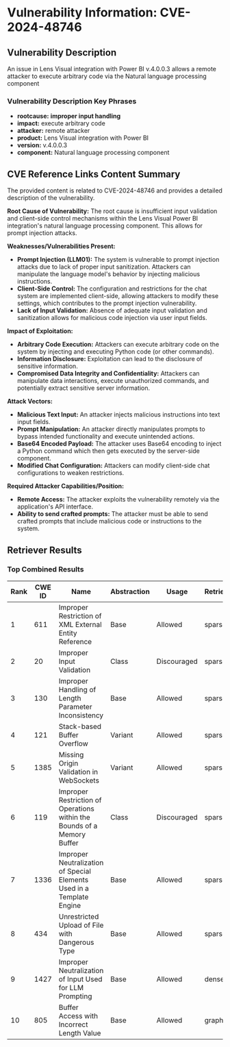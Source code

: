 # Vulnerability Information: CVE-2024-48746

## Vulnerability Description
An issue in Lens Visual integration with Power BI v.4.0.0.3 allows a remote attacker to execute arbitrary code via the Natural language processing component

### Vulnerability Description Key Phrases
- **rootcause:** **improper input handling**
- **impact:** execute arbitrary code
- **attacker:** remote attacker
- **product:** Lens Visual integration with Power BI
- **version:** v.4.0.0.3
- **component:** Natural language processing component

## CVE Reference Links Content Summary
The provided content is related to CVE-2024-48746 and provides a detailed description of the vulnerability.

**Root Cause of Vulnerability:**
The root cause is insufficient input validation and client-side control mechanisms within the Lens Visual Power BI integration's natural language processing component. This allows for prompt injection attacks.

**Weaknesses/Vulnerabilities Present:**
- **Prompt Injection (LLM01):**  The system is vulnerable to prompt injection attacks due to lack of proper input sanitization. Attackers can manipulate the language model's behavior by injecting malicious instructions.
- **Client-Side Control:**  The configuration and restrictions for the chat system are implemented client-side, allowing attackers to modify these settings, which contributes to the prompt injection vulnerability.
- **Lack of Input Validation:** Absence of adequate input validation and sanitization allows for malicious code injection via user input fields.

**Impact of Exploitation:**
- **Arbitrary Code Execution:**  Attackers can execute arbitrary code on the system by injecting and executing Python code (or other commands).
- **Information Disclosure:**  Exploitation can lead to the disclosure of sensitive information.
- **Compromised Data Integrity and Confidentiality:** Attackers can manipulate data interactions, execute unauthorized commands, and potentially extract sensitive server information.

**Attack Vectors:**
- **Malicious Text Input:**  An attacker injects malicious instructions into text input fields.
- **Prompt Manipulation:** An attacker directly manipulates prompts to bypass intended functionality and execute unintended actions.
- **Base64 Encoded Payload:** The attacker uses Base64 encoding to inject a Python command which then gets executed by the server-side component.
- **Modified Chat Configuration:** Attackers can modify client-side chat configurations to weaken restrictions.

**Required Attacker Capabilities/Position:**
- **Remote Access:** The attacker exploits the vulnerability remotely via the application's API interface.
- **Ability to send crafted prompts:** The attacker must be able to send crafted prompts that include malicious code or instructions to the system.

## Retriever Results

### Top Combined Results

| Rank | CWE ID | Name | Abstraction | Usage  | Retrievers | Individual Scores |
|------|--------|------|-------------|-------|------------|-------------------|
| 1 | 611 | Improper Restriction of XML External Entity Reference | Base | Allowed | sparse | 0.153 |
| 2 | 20 | Improper Input Validation | Class | Discouraged | sparse | 0.150 |
| 3 | 130 | Improper Handling of Length Parameter Inconsistency | Base | Allowed | sparse | 0.144 |
| 4 | 121 | Stack-based Buffer Overflow | Variant | Allowed | sparse | 0.144 |
| 5 | 1385 | Missing Origin Validation in WebSockets | Variant | Allowed | sparse | 0.139 |
| 6 | 119 | Improper Restriction of Operations within the Bounds of a Memory Buffer | Class | Discouraged | sparse | 0.139 |
| 7 | 1336 | Improper Neutralization of Special Elements Used in a Template Engine | Base | Allowed | sparse | 0.133 |
| 8 | 434 | Unrestricted Upload of File with Dangerous Type | Base | Allowed | sparse | 0.133 |
| 9 | 1427 | Improper Neutralization of Input Used for LLM Prompting | Base | Allowed | dense | 0.526 |
| 10 | 805 | Buffer Access with Incorrect Length Value | Base | Allowed | graph | 0.002 |

